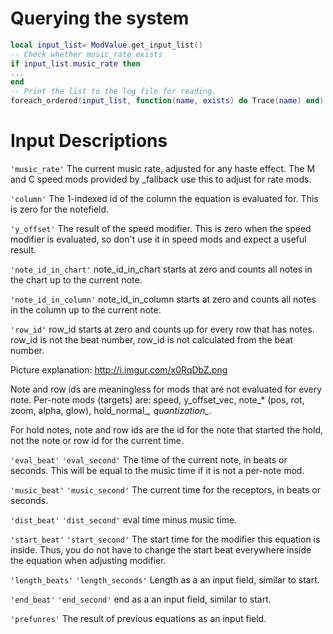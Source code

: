 # Querying the system
```lua
local input_list= ModValue.get_input_list()
-- Check whether music_rate exists
if input_list.music_rate then
...
end
-- Print the list to the log file for reading.
foreach_ordered(input_list, function(name, exists) do Trace(name) end)
```

# Input Descriptions

```'music_rate'```
The current music rate, adjusted for any haste effect.  The M and C speed
mods provided by _fallback use this to adjust for rate mods.

```'column'```
The 1-indexed id of the column the equation is evaluated for.  This is zero
for the notefield.

```'y_offset'```
The result of the speed modifier.  This is zero when the speed modifier is
evaluated, so don't use it in speed mods and expect a useful result.

```'note_id_in_chart'```
note_id_in_chart starts at zero and counts all notes in the chart up to the
current note.

```'note_id_in_column'```
note_id_in_column starts at zero and counts all notes in the column up to the
current note.

```'row_id'```
row_id starts at zero and counts up for every row that has notes.  row_id is
not the beat number, row_id is not calculated from the beat number.

Picture explanation:
http://i.imgur.com/x0RqDbZ.png

Note and row ids are meaningless for mods that are not evaluated for every
note.  Per-note mods (targets) are: speed, y_offset_vec, note_* (pos, rot,
zoom, alpha, glow), hold_normal_*, quantization_*.

For hold notes, note and row ids are the id for the note that started the
hold, not the note or row id for the current time.

```'eval_beat'```
```'eval_second'```
The time of the current note, in beats or seconds.  This will be equal to the
music time if it is not a per-note mod.

```'music_beat'```
```'music_second'```
The current time for the receptors, in beats or seconds.

```'dist_beat'```
```'dist_second'```
eval time minus music time.

```'start_beat'```
```'start_second'```
The start time for the modifier this equation is inside.  Thus, you do not
have to change the start beat everywhere inside the equation when adjusting
modifier.

```'length_beats'```
```'length_seconds'```
Length as a an input field, similar to start.

```'end_beat'```
```'end_second'```
end as a an input field, similar to start.

```'prefunres'```
The result of previous equations as an input field.
